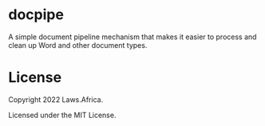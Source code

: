 # docpipe

A simple document pipeline mechanism that makes it easier to process and clean up Word and other document types.

# License

Copyright 2022 Laws.Africa.

Licensed under the MIT License.

